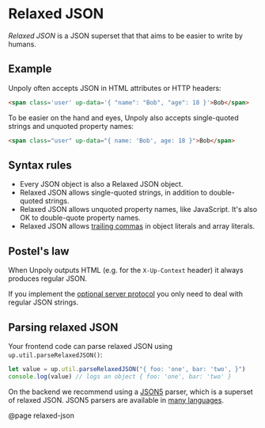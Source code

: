 Relaxed JSON
============

*Relaxed JSON* is a JSON superset that that aims to be easier to write by humans.


Example
-------

Unpoly often accepts JSON in HTML attributes or HTTP headers: 

```html
<span class='user' up-data='{ "name": "Bob", "age": 18 }'>Bob</span>
```

To be easier on the hand and eyes, Unpoly also accepts single-quoted strings and unquoted property names:

```html
<span class="user" up-data="{ name: 'Bob', age: 18 }">Bob</span>
```


Syntax rules
-----------

- Every JSON object is also a Relaxed JSON object.
- Relaxed JSON allows single-quoted strings, in addition to double-quoted strings.
- Relaxed JSON allows unquoted property names, like JavaScript. It's also OK to double-quote property names.
- Relaxed JSON allows [trailing commas](https://developer.mozilla.org/en-US/docs/Web/JavaScript/Reference/Trailing_commas) in object literals and array literals.


Postel's law
-------------

When Unpoly outputs HTML (e.g. for the `X-Up-Context` header) it always produces regular JSON.

If you implement the [optional server protocol](/up.protocol) you only need to deal with regular JSON strings.


Parsing relaxed JSON
--------------------

Your frontend code can parse relaxed JSON using `up.util.parseRelaxedJSON()`:

```js
let value = up.util.parseRelaxedJSON("{ foo: 'one', bar: 'two', }")
console.log(value) // logs an object { foo: 'one', bar: 'two' }
```

On the backend we recommend using a [JSON5](https://json5.org/) parser, which is a superset of relaxed JSON.
JSON5 parsers are available in [many languages](https://github.com/json5/json5/wiki/In-the-Wild).



@page relaxed-json
